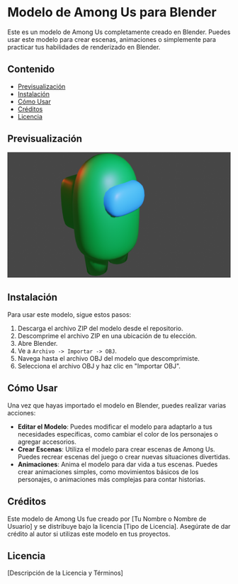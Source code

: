 # Modelo de Among Us para Blender

Este es un modelo de Among Us completamente creado en Blender. Puedes usar este modelo para crear escenas, animaciones o simplemente para practicar tus habilidades de renderizado en Blender.

## Contenido

- [Previsualización](#previsualización)
- [Instalación](#instalación)
- [Cómo Usar](#cómo-usar)
- [Créditos](#créditos)
- [Licencia](#licencia)

## Previsualización

![Among Us Modelo](amongus.png)

## Instalación

Para usar este modelo, sigue estos pasos:

1. Descarga el archivo ZIP del modelo desde el repositorio.
2. Descomprime el archivo ZIP en una ubicación de tu elección.
3. Abre Blender.
4. Ve a `Archivo -> Importar -> OBJ`.
5. Navega hasta el archivo OBJ del modelo que descomprimiste.
6. Selecciona el archivo OBJ y haz clic en "Importar OBJ".

## Cómo Usar

Una vez que hayas importado el modelo en Blender, puedes realizar varias acciones:

- **Editar el Modelo**: Puedes modificar el modelo para adaptarlo a tus necesidades específicas, como cambiar el color de los personajes o agregar accesorios.
- **Crear Escenas**: Utiliza el modelo para crear escenas de Among Us. Puedes recrear escenas del juego o crear nuevas situaciones divertidas.
- **Animaciones**: Anima el modelo para dar vida a tus escenas. Puedes crear animaciones simples, como movimientos básicos de los personajes, o animaciones más complejas para contar historias.

## Créditos

Este modelo de Among Us fue creado por [Tu Nombre o Nombre de Usuario] y se distribuye bajo la licencia [Tipo de Licencia]. Asegúrate de dar crédito al autor si utilizas este modelo en tus proyectos.

## Licencia

[Descripción de la Licencia y Términos]

